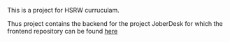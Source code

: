 This is a project for HSRW curruculam.

Thus project contains the backend for the project JoberDesk for which the frontend repository can be found [here](https://github.com/hegdemohan/JoberDesk_frontend)
